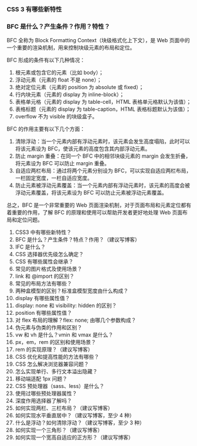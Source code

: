 <!--
 * @Author: Shu Binqi
 * @Date: 2023-02-24 21:03:56
 * @LastEditors: Shu Binqi
 * @LastEditTime: 2023-03-01 08:27:21
 * @Description: CSS 面试题汇总
 * @Version: 1.0.0
 * @FilePath: \interviewQuestions\CSS.md
-->

### CSS 3 有哪些新特性

### BFC 是什么？产生条件？作用？特性？

BFC 全称为 Block Formatting Context（块级格式化上下文），是 Web 页面中的一个重要的渲染机制，用来控制块级元素的布局和定位。

BFC 形成的条件有以下几种情况：

1. 根元素或包含它的元素（比如 body）；
1. 浮动元素（元素的 float 不是 none）；
1. 绝对定位元素（元素的 position 为 absolute 或 fixed）；
1. 行内块元素（元素的 display 为 inline-block）；
1. 表格单元格（元素的 display 为 table-cell，HTML 表格单元格默认为该值）；
1. 表格标题（元素的 display 为 table-caption，HTML 表格标题默认为该值）；
1. overflow 不为 visible 的块级盒子。

BFC 的作用主要有以下几个方面：

1. 清除浮动：当一个元素内部有浮动元素时，该元素会发生高度塌陷，此时可以将该元素设为 BFC，使该元素的高度包含其内部浮动元素。
1. 防止 margin 重叠：在同一个 BFC 中的相邻块级元素的 margin 会发生折叠，将元素设为 BFC 可以防止 margin 重叠。
1. 自适应两栏布局：通过将两个元素分别设为 BFC，可以实现自适应两栏布局，一栏固定宽度，一栏自适应宽度。
1. 防止元素被浮动元素覆盖：当一个元素内部有浮动元素时，该元素的高度会被浮动元素覆盖，将该元素设为 BFC 可以防止元素被浮动元素覆盖。

总之，BFC 是一个非常重要的 Web 页面渲染机制，对于页面布局和元素定位都有着重要的作用，了解 BFC 的原理和使用可以帮助开发者更好地处理 Web 页面布局和定位问题。

1. CSS3 中有哪些新特性？
1. BFC 是什么？产生条件？特点？作用？（建议写博客）
1. IFC 是什么？
1. CSS 选择器优先级怎么确定？
1. CSS 有哪些属性会继承？
1. 常见的图片格式及使用场景？
1. link 和 @import 的区别？
1. 常见的布局方法有哪些？
1. 两种盒模型的区别？标准盒模型宽度由什么构成？
1. display 有哪些属性值？
1. display: none 和 visibility: hidden 的区别？
1. position 有哪些属性值？
1. 对 flex 布局的理解？flex: none; 由哪几个参数构成？
1. 伪元素与伪类的作用和区别？
1. vw 和 vh 是什么？vmin 和 vmax 是什么？
1. px，em，rem 的区别和使用场景？
1. rem 的实现原理？（建议写博客）
1. CSS 优化和提高性能的方法有哪些？
1. CSS 怎么解决浏览器兼容问题？
1. 怎么实现单行、多行文本溢出隐藏？
1. 移动端适配 1px 问题？
1. CSS 预处理器（sass、less）是什么？
1. 使用过哪些预处理器属性？
1. 深度作用选择器了解吗？
1. 如何实现两栏、三栏布局？（建议写博客）
1. 如何实现水平垂直居中？（建议写博客，至少 4 种）
1. 什么是浮动？如何清除浮动？（建议写博客，至少 3 种）
1. 如何实现一个三角形？（建议写博客）
1. 如何实现一个宽高自适应的正方形？（建议写博客）
